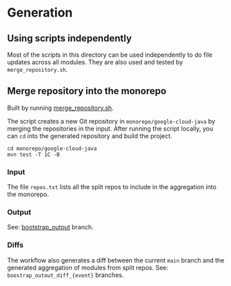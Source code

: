 # Generation

## Using scripts independently

Most of the scripts in this directory can be used independently to do file updates across all modules.
They are also used and tested by `merge_repository.sh`.

## Merge repository into the monorepo

Built by running [merge_repository.sh](merge_repository.sh).

The script creates a new Git repository in `monorepo/google-cloud-java` by merging
the repositories in the input.
After running the script locally, you can `cd` into the generated repository and build the project.

```shell
cd monorepo/google-cloud-java
mvn test -T 1C -B
```

### Input

The file `repos.txt` lists all the split repos to include in the aggregation into the monorepo.

### Output

See: [bootstrap_output](https://github.com/googleapis/google-cloud-java/tree/bootstrap_output) branch.

### Diffs

The workflow also generates a diff between the current `main` branch and the generated aggregation of modules from split repos.
See: `boostrap_outout_diff_{event}` branches.
